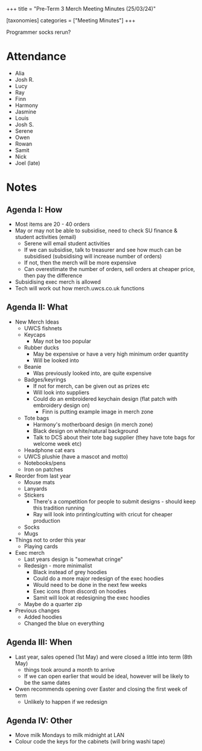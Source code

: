 +++ 
title = "Pre-Term 3 Merch Meeting Minutes (25/03/24)"

[taxonomies] 
categories = ["Meeting Minutes"] 
+++ 

Programmer socks rerun? 

<!-- more --> 

# Attendance 
* Alia 
* Josh R.
* Lucy
* Ray
* Finn
* Harmony 
* Jasmine 
* Louis 
* Josh S. 
* Serene 
* Owen 
* Rowan 
* Samit 
* Nick 
* Joel (late) 

# Notes
## Agenda I: How  
* Most items are 20 - 40 orders 
* May or may not be able to subsidise, need to check SU finance & student activities (email) 
	* Serene will email student activities
	* If we can subsidise, talk to treasurer and see how much can be subsidised (subsidising will increase number of orders)
	* If not, then the merch will be more expensive
	* Can overestimate the number of orders, sell orders at cheaper price, then pay the difference 
* Subsidising exec merch is allowed 
* Tech will work out how merch.uwcs.co.uk functions 
## Agenda II: What
* New Merch Ideas 
	* UWCS fishnets 
	* Keycaps 
		* May not be too popular 
	* Rubber ducks 
		* May be expensive or have a very high minimum order quantity 
		* Will be looked into 
	* Beanie 
		* Was previously looked into, are quite expensive  
	* Badges/keyrings 
		* If not for merch, can be given out as prizes etc 
		* Will look into suppliers 
		* Could do an embroidered keychain design (flat patch with embroidery design on) 
			* Finn is putting example image in merch zone 
	* Tote bags 
		* Harmony's motherboard design (in merch zone)
		* Black design on white/natural background 
		* Talk to DCS about their tote bag supplier (they have tote bags for welcome week etc)
	* Headphone cat ears 
	* UWCS plushie (have a mascot and motto)
	* Notebooks/pens 
	* Iron on patches
* Reorder from last year 
	* Mouse mats
	* Lanyards 
	* Stickers 
		* There's a competition for people to submit designs - should keep this tradition running 
		* Ray will look into printing/cutting with cricut for cheaper production 
	* Socks 
	* Mugs 
* Things not to order this year 
	* Playing cards 
* Exec merch 
	* Last years design is "somewhat cringe"
	* Redesign - more minimalist 
		* Black instead of grey hoodies 
		* Could do a more major redesign of the exec hoodies  
		* Would need to be done in the next few weeks 
		* Exec icons (from discord) on hoodies 
		* Samit will look at redesigning the exec hoodies
	* Maybe do a quarter zip  
* Previous changes 
	* Added hoodies
	* Changed the blue on everything
## Agenda III: When
* Last year, sales opened (1st May) and were closed a little into term (8th May)
	* things took around a month to arrive 
	* If we can open earlier that would be ideal, however will be likely to be the same dates 
* Owen recommends opening over Easter and closing the first week of term
	* Unlikely to happen if we redesign 
## Agenda IV: Other 
* Move milk Mondays to milk midnight at LAN 
* Colour code the keys for the cabinets (will bring washi tape)
